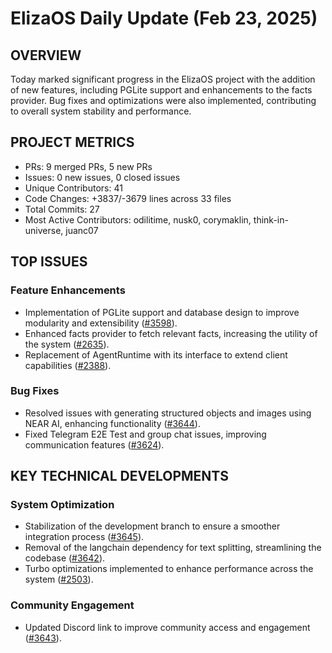 # ElizaOS Daily Update (Feb 23, 2025)

## OVERVIEW 
Today marked significant progress in the ElizaOS project with the addition of new features, including PGLite support and enhancements to the facts provider. Bug fixes and optimizations were also implemented, contributing to overall system stability and performance.

## PROJECT METRICS
- PRs: 9 merged PRs, 5 new PRs
- Issues: 0 new issues, 0 closed issues
- Unique Contributors: 41
- Code Changes: +3837/-3679 lines across 33 files
- Total Commits: 27
- Most Active Contributors: odilitime, nusk0, corymaklin, think-in-universe, juanc07

## TOP ISSUES
### Feature Enhancements
- Implementation of PGLite support and database design to improve modularity and extensibility ([#3598](https://github.com/elizaos/eliza/pull/3598)).
- Enhanced facts provider to fetch relevant facts, increasing the utility of the system ([#2635](https://github.com/elizaos/eliza/pull/2635)).
- Replacement of AgentRuntime with its interface to extend client capabilities ([#2388](https://github.com/elizaos/eliza/pull/2388)).

### Bug Fixes
- Resolved issues with generating structured objects and images using NEAR AI, enhancing functionality ([#3644](https://github.com/elizaos/eliza/pull/3644)).
- Fixed Telegram E2E Test and group chat issues, improving communication features ([#3624](https://github.com/elizaos/eliza/pull/3624)).

## KEY TECHNICAL DEVELOPMENTS
### System Optimization
- Stabilization of the development branch to ensure a smoother integration process ([#3645](https://github.com/elizaos/eliza/pull/3645)).
- Removal of the langchain dependency for text splitting, streamlining the codebase ([#3642](https://github.com/elizaos/eliza/pull/3642)).
- Turbo optimizations implemented to enhance performance across the system ([#2503](https://github.com/elizaos/eliza/pull/2503)).
  
### Community Engagement
- Updated Discord link to improve community access and engagement ([#3643](https://github.com/elizaos/eliza/pull/3643)).